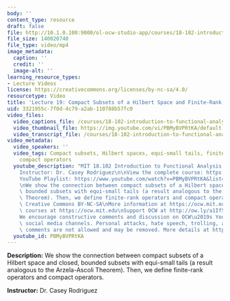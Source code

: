 ```yaml
---
body: ''
content_type: resource
draft: false
file: http://10.1.0.100:9000/ol-ocw-studio-app/courses/18-102-introduction-to-functional-analysis-spring-2021/18102-sp21-lecture-19_360p_16_9.mp4
file_size: 140020740
file_type: video/mp4
image_metadata:
  caption: ''
  credit: ''
  image-alt: ''
learning_resource_types:
- Lecture Videos
license: https://creativecommons.org/licenses/by-nc-sa/4.0/
resourcetype: Video
title: 'Lecture 19: Compact Subsets of a Hilbert Space and Finite-Rank Operators'
uid: 3321955c-7f0d-4c79-a2ab-110788b57fc0
video_files:
  video_captions_file: /courses/18-102-introduction-to-functional-analysis-spring-2021/1glZoXyWWVchAy6znJQUWYezBTh7oU2VE_transcript.webvtt
  video_thumbnail_file: https://img.youtube.com/vi/PBMyBVPRtKA/default.jpg
  video_transcript_file: /courses/18-102-introduction-to-functional-analysis-spring-2021/1glZoXyWWVchAy6znJQUWYezBTh7oU2VE_transcript.pdf
video_metadata:
  video_speakers: ''
  video_tags: Compact subsets, Hilbert spaces, equi-small tails, finite-rank operators,
    compact operators
  youtube_description: "MIT 18.102 Introduction to Functional Analysis, Spring 2021\n\
    Instructor: Dr. Casey Rodriguez\n\nView the complete course: https://ocw.mit.edu/courses/18-102-introduction-to-functional-analysis-spring-2021/\n\
    YouTube Playlist: https://www.youtube.com/watch?v=PBMyBVPRtKA&list=PLUl4u3cNGP63micsJp_--fRAjZXPrQzW_&index=19\n\
    \nWe show the connection between compact subsets of a Hilbert space and closed,\
    \ bounded subsets with equi-small tails (a result analogous to the Arzela-Ascoli\
    \ Theorem). Then, we define finite-rank operators and compact operators.\n\nLicense:\
    \ Creative Commons BY-NC-SA\nMore information at https://ocw.mit.edu/terms\nMore\
    \ courses at https://ocw.mit.edu\nSupport OCW at http://ow.ly/a1If50zVRlQ\n\n\
    We encourage constructive comments and discussion on OCW\u2019s YouTube and other\
    \ social media channels. Personal attacks, hate speech, trolling, and inappropriate\
    \ comments are not allowed and may be removed. More details at https://ocw.mit.edu/comments."
  youtube_id: PBMyBVPRtKA
---
```

**Description:** We show the connection between compact subsets of a Hilbert space and closed, bounded subsets with equi-small tails (a result analogous to the Arzela-Ascoli Theorem). Then, we define finite-rank operators and compact operators.

**Instructor:** Dr. Casey Rodriguez